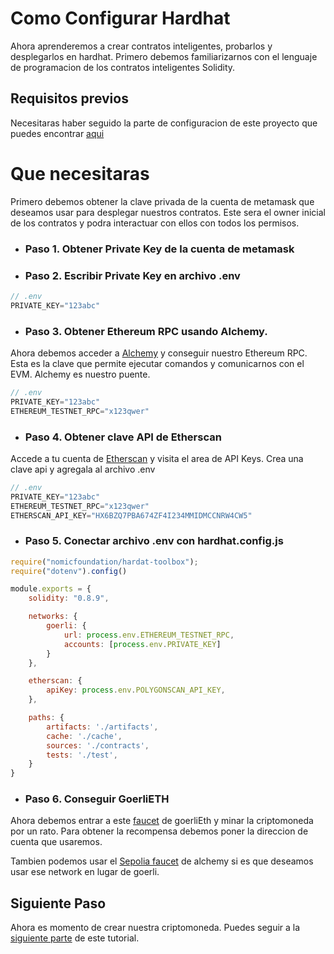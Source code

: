 # Como Configurar Hardhat

Ahora aprenderemos a crear contratos inteligentes, probarlos y desplegarlos en hardhat. Primero debemos familiarizarnos con el lenguaje de programacion de los contratos inteligentes Solidity.

## Requisitos previos

Necesitaras haber seguido la parte de configuracion de este proyecto que puedes encontrar [aqui](https://github.com/apholdings/Curso_Criptomonedas_Ethereum)

# Que necesitaras

Primero debemos obtener la clave privada de la cuenta de metamask que deseamos usar para desplegar nuestros contratos. Este sera el owner inicial de los contratos y podra interactuar con ellos con todos los permisos.

* ### Paso 1. Obtener Private Key de la cuenta de metamask
* ### Paso 2. Escribir Private Key en archivo .env

```javascript
// .env
PRIVATE_KEY="123abc"
```

* ### Paso 3. Obtener Ethereum RPC usando Alchemy.

Ahora debemos acceder a [Alchemy](https://alchemy.com) y conseguir nuestro Ethereum RPC. Esta es la clave que permite ejecutar comandos y comunicarnos con el EVM. Alchemy es nuestro puente.

```javascript
// .env
PRIVATE_KEY="123abc"
ETHEREUM_TESTNET_RPC="x123qwer"
```

* ### Paso 4. Obtener clave API de Etherscan

Accede a tu cuenta de [Etherscan](https://etherscan.io/login) y visita el area de API Keys. Crea una clave api y agregala al archivo .env

```javascript
// .env
PRIVATE_KEY="123abc"
ETHEREUM_TESTNET_RPC="x123qwer"
ETHERSCAN_API_KEY="HX6BZQ7PBA674ZF4I234MMIDMCCNRW4CW5"
```

* ### Paso 5. Conectar archivo .env con hardhat.config.js

```javascript
require("nomicfoundation/hardat-toolbox");
require("dotenv").config()

module.exports = {
    solidity: "0.8.9",

    networks: {
        goerli: {
            url: process.env.ETHEREUM_TESTNET_RPC,
            accounts: [process.env.PRIVATE_KEY]
        }
    },

    etherscan: {
        apiKey: process.env.POLYGONSCAN_API_KEY,
    },

    paths: {
        artifacts: './artifacts',
        cache: './cache',
        sources: './contracts',
        tests: './test',
    }
}
```

* ### Paso 6. Conseguir GoerliETH

Ahora debemos entrar a este [faucet](https://goerli-faucet.pk910.de/) de goerliEth y minar la criptomoneda por un rato. Para obtener la recompensa debemos poner la direccion de cuenta que usaremos.

Tambien podemos usar el [Sepolia faucet](https://sepoliafaucet.com) de alchemy si es que deseamos usar ese network en lugar de goerli.

## Siguiente Paso

Ahora es momento de crear nuestra criptomoneda. Puedes seguir a la [siguiente parte]() de este tutorial.
